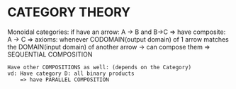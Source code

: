 # CATEGORY THEORY 
Monoidal categories: 
    if have an arrow: A -> B and B->C 
    => have composite: A -> C 
    => axioms: whenever CODOMAIN(output domain) of 1 arrow matches the DOMAIN(input domain) of another arrow -> can compose them => SEQUENTIAL COMPOSITION 

    Have other COMPOSITIONS as well: (depends on the Category)
    vd: Have category D: all binary products
        => have PARALLEL COMPOSITION